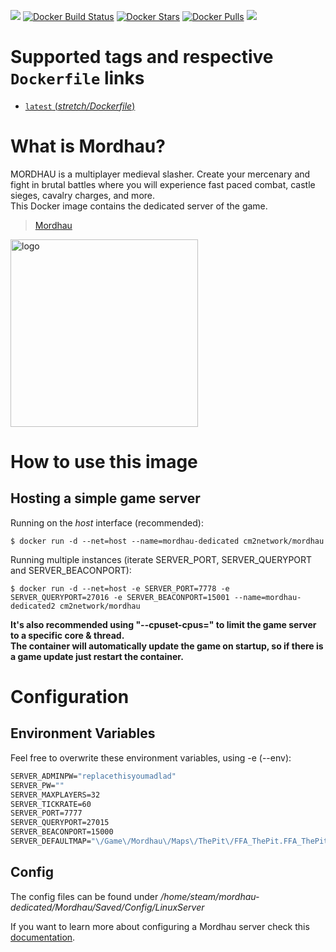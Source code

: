 [![](https://img.shields.io/codacy/grade/7e5de07822de4aeca9104ac810e1cb0b.svg)](https://hub.docker.com/r/cm2network/mordhau/) [![Docker Build Status](https://img.shields.io/docker/cloud/build/cm2network/mordhau.svg)](https://hub.docker.com/r/cm2network/mordhau/) [![Docker Stars](https://img.shields.io/docker/stars/cm2network/mordhau.svg)](https://hub.docker.com/r/cm2network/mordhau/) [![Docker Pulls](https://img.shields.io/docker/pulls/cm2network/mordhau.svg)](https://hub.docker.com/r/cm2network/mordhau/) [![](https://images.microbadger.com/badges/image/cm2network/mordhau.svg)](https://microbadger.com/images/cm2network/mordhau)

# Supported tags and respective `Dockerfile` links
-	[`latest` (*stretch/Dockerfile*)](https://github.com/CM2Walki/Mordhau/blob/master/stretch/Dockerfile)

# What is Mordhau?
MORDHAU is a multiplayer medieval slasher. Create your mercenary and fight in brutal battles where you will experience fast paced combat, castle sieges, cavalry charges, and more. <br/>
This Docker image contains the dedicated server of the game. <br/>

> [Mordhau](https://store.steampowered.com/app/629760/MORDHAU/)

<img src="https://mordhau.com/static/presskit/mordhau_logo.png" alt="logo" width="300"/></img>

# How to use this image

## Hosting a simple game server
Running on the *host* interface (recommended):<br/>
```console
$ docker run -d --net=host --name=mordhau-dedicated cm2network/mordhau
```

Running multiple instances (iterate SERVER_PORT, SERVER_QUERYPORT and SERVER_BEACONPORT):<br/>
```console
$ docker run -d --net=host -e SERVER_PORT=7778 -e SERVER_QUERYPORT=27016 -e SERVER_BEACONPORT=15001 --name=mordhau-dedicated2 cm2network/mordhau
```

**It's also recommended using "--cpuset-cpus=" to limit the game server to a specific core & thread.**<br/>
**The container will automatically update the game on startup, so if there is a game update just restart the container.**

# Configuration
## Environment Variables
Feel free to overwrite these environment variables, using -e (--env):
```dockerfile
SERVER_ADMINPW="replacethisyoumadlad"
SERVER_PW=""
SERVER_MAXPLAYERS=32
SERVER_TICKRATE=60
SERVER_PORT=7777
SERVER_QUERYPORT=27015
SERVER_BEACONPORT=15000
SERVER_DEFAULTMAP="\/Game\/Mordhau\/Maps\/ThePit\/FFA_ThePit.FFA_ThePit"
```

## Config
The config files can be found under */home/steam/mordhau-dedicated/Mordhau/Saved/Config/LinuxServer*

If you want to learn more about configuring a Mordhau server check this [documentation](https://mordhau.gamepedia.com/Dedicated_Server_Hosting_Guide#Tweaks_and_configurations).
